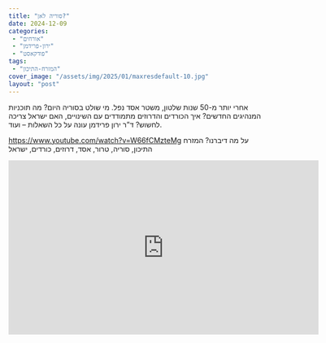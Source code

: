 ```yaml
---
title: "סוריה לאן?"
date: 2024-12-09
categories: 
 - "אורחים"
 - "ירון-פרידמן"
 - "פודקאסט"
tags: 
 - "המזרח-התיכון"
cover_image: "/assets/img/2025/01/maxresdefault-10.jpg"
layout: "post"
---
```


אחרי יותר מ-50 שנות שלטון, משטר אסד נפל. מי שולט בסוריה היום? מה תוכניות המנהיגים החדשים? איך הכורדים והדרוזים מתמודדים עם השינויים, האם ישראל צריכה לחשוש? ד”ר ירון פרידמן עונה על כל השאלות – ועוד.

<https://www.youtube.com/watch?v=W66fCMzteMg>
על מה דיברנו?
המזרח התיכון, סוריה, טרור,  אסד, דרוזים, כורדים, ישראל

<iframe width="610" height="343" src="https://www.youtube.com/embed/W66fCMzteMg" frameborder="0" allow="accelerometer; autoplay; clipboard-write; encrypted-media; gyroscope; picture-in-picture; web-share" referrerpolicy="strict-origin-when-cross-origin" allowfullscreen></iframe>
